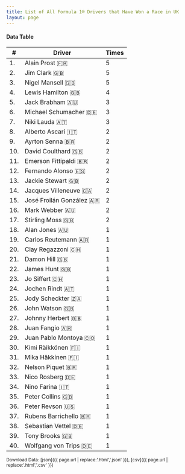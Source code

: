 ```yaml
---
title: List of All Formula 1® Drivers that Have Won a Race in UK
layout: page
---
```


<canvas id="chart" width="400" height="180"></canvas>
<script>
var data = {
    "datasets": [
        {
            "backgroundColor": "#f3a935",
            "borderColor": "#f68639",
            "borderWidth": 1,
            "data": [
                5.0,
                5.0,
                5.0,
                4.0,
                3.0,
                3.0,
                3.0,
                2.0,
                2.0,
                2.0,
                2.0,
                2.0,
                2.0,
                2.0,
                2.0,
                2.0,
                2.0,
                1.0,
                1.0,
                1.0,
                1.0,
                1.0,
                1.0,
                1.0,
                1.0,
                1.0,
                1.0,
                1.0,
                1.0,
                1.0,
                1.0,
                1.0,
                1.0,
                1.0,
                1.0,
                1.0,
                1.0,
                1.0,
                1.0,
                1.0
            ],
            "label": "Times"
        }
    ],
    "labels": [
        "Alain Prost 🇫🇷",
        "Jim Clark 🇬🇧",
        "Nigel Mansell 🇬🇧",
        "Lewis Hamilton 🇬🇧",
        "Jack Brabham 🇦🇺",
        "Michael Schumacher 🇩🇪",
        "Niki Lauda 🇦🇹",
        "Alberto Ascari 🇮🇹",
        "Ayrton Senna 🇧🇷",
        "David Coulthard 🇬🇧",
        "Emerson Fittipaldi 🇧🇷",
        "Fernando Alonso 🇪🇸",
        "Jackie Stewart 🇬🇧",
        "Jacques Villeneuve 🇨🇦",
        "José Froilán González 🇦🇷",
        "Mark Webber 🇦🇺",
        "Stirling Moss 🇬🇧",
        "Alan Jones 🇦🇺",
        "Carlos Reutemann 🇦🇷",
        "Clay Regazzoni 🇨🇭",
        "Damon Hill 🇬🇧",
        "James Hunt 🇬🇧",
        "Jo Siffert 🇨🇭",
        "Jochen Rindt 🇦🇹",
        "Jody Scheckter 🇿🇦",
        "John Watson 🇬🇧",
        "Johnny Herbert 🇬🇧",
        "Juan Fangio 🇦🇷",
        "Juan Pablo Montoya 🇨🇴",
        "Kimi Räikkönen 🇫🇮",
        "Mika Häkkinen 🇫🇮",
        "Nelson Piquet 🇧🇷",
        "Nico Rosberg 🇩🇪",
        "Nino Farina 🇮🇹",
        "Peter Collins 🇬🇧",
        "Peter Revson 🇺🇸",
        "Rubens Barrichello 🇧🇷",
        "Sebastian Vettel 🇩🇪",
        "Tony Brooks 🇬🇧",
        "Wolfgang von Trips 🇩🇪"
    ]
};
var options = {
  legend: {
    display: false
  },
  scales: {
    xAxes: [{
      ticks: {
        beginAtZero: true,
        maxRotation: 180,
        display: window.innerWidth > 800
      }
    }],
    yAxes: [{
      ticks: {
        beginAtZero: true
      }
    }]
  },
  onResize: function(chart, size) {
    chart.options.scales.xAxes[0].ticks.display = size.width > 800;
  }
};
new Chart("chart", {
    data: data,
    type: 'bar',
    options: options
});
</script>



#### Data Table

| # | Driver | Times |
|--|--|--|
| 1. | Alain Prost 🇫🇷 | 5 |
| 2. | Jim Clark 🇬🇧 | 5 |
| 3. | Nigel Mansell 🇬🇧 | 5 |
| 4. | Lewis Hamilton 🇬🇧 | 4 |
| 5. | Jack Brabham 🇦🇺 | 3 |
| 6. | Michael Schumacher 🇩🇪 | 3 |
| 7. | Niki Lauda 🇦🇹 | 3 |
| 8. | Alberto Ascari 🇮🇹 | 2 |
| 9. | Ayrton Senna 🇧🇷 | 2 |
| 10. | David Coulthard 🇬🇧 | 2 |
| 11. | Emerson Fittipaldi 🇧🇷 | 2 |
| 12. | Fernando Alonso 🇪🇸 | 2 |
| 13. | Jackie Stewart 🇬🇧 | 2 |
| 14. | Jacques Villeneuve 🇨🇦 | 2 |
| 15. | José Froilán González 🇦🇷 | 2 |
| 16. | Mark Webber 🇦🇺 | 2 |
| 17. | Stirling Moss 🇬🇧 | 2 |
| 18. | Alan Jones 🇦🇺 | 1 |
| 19. | Carlos Reutemann 🇦🇷 | 1 |
| 20. | Clay Regazzoni 🇨🇭 | 1 |
| 21. | Damon Hill 🇬🇧 | 1 |
| 22. | James Hunt 🇬🇧 | 1 |
| 23. | Jo Siffert 🇨🇭 | 1 |
| 24. | Jochen Rindt 🇦🇹 | 1 |
| 25. | Jody Scheckter 🇿🇦 | 1 |
| 26. | John Watson 🇬🇧 | 1 |
| 27. | Johnny Herbert 🇬🇧 | 1 |
| 28. | Juan Fangio 🇦🇷 | 1 |
| 29. | Juan Pablo Montoya 🇨🇴 | 1 |
| 30. | Kimi Räikkönen 🇫🇮 | 1 |
| 31. | Mika Häkkinen 🇫🇮 | 1 |
| 32. | Nelson Piquet 🇧🇷 | 1 |
| 33. | Nico Rosberg 🇩🇪 | 1 |
| 34. | Nino Farina 🇮🇹 | 1 |
| 35. | Peter Collins 🇬🇧 | 1 |
| 36. | Peter Revson 🇺🇸 | 1 |
| 37. | Rubens Barrichello 🇧🇷 | 1 |
| 38. | Sebastian Vettel 🇩🇪 | 1 |
| 39. | Tony Brooks 🇬🇧 | 1 |
| 40. | Wolfgang von Trips 🇩🇪 | 1 |

<small>Download Data: [json]({{ page.url | replace:'.html','.json' }}), [csv]({{ page.url | replace:'.html','.csv' }})</small>
